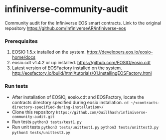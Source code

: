# infiniverse-community-audit
Community audit for the Infiniverse EOS smart contracts. 
Link to the original repository https://github.com/InfiniverseAR/infiniverse-eos

### Prerequisites
1. EOSIO 1.5.x installed on the system. https://developers.eos.io/eosio-home/docs
2. eosio.cdt v1.4.2 or up installed. https://github.com/EOSIO/eosio.cdt
3. Latest version of EOSFactory installed on the system. http://eosfactory.io/build/html/tutorials/01.InstallingEOSFactory.html

### Run tests
* After installation of EOSIO, eosio.cdt and EOSFactory, locate the contracts directory specified during eosio installation.
`cd ~/<contracts-directory-specified-during-installation>/`
* Clone this repository `https://github.com/Quillhash/infiniverse-community-audit.git`
* Run tests `python3 tests/test1.py`
* Run unit tests `python3 tests/unittest1.py` `python3 tests/unittest3.py` `python3 tests/unittest3.py`
